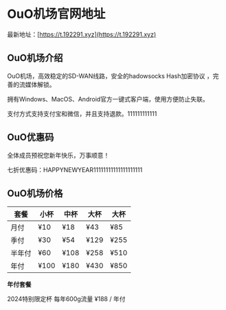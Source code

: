 # OuO机场官网地址

最新地址：[https://t.192291.xyz](https://t.192291.xyz)

## OuO机场介绍

OuO机场，高效稳定的SD-WAN线路，安全的hadowsocks Hash加密协议 ，完善的流媒体解锁。

拥有Windows、MacOS、Android官方一键式客户端，使用方便防止失联。

支付方式支持支付宝和微信，并且支持退款。111111111111

## OuO优惠码

全体成员预祝您新年快乐，万事顺意！

七折优惠码：HAPPYNEWYEAR11111111111111111111

## OuO机场价格

|套餐|小杯|中杯|大杯|大杯|
|----|----|----|----|----|
|月付|¥10|¥18|¥43|¥85|
|季付|¥30|¥54|¥129|¥255|
|半年付|¥60|¥108|¥258|¥510|
|年付|¥100|¥180|¥430|¥850|

**年付套餐**

2024特别限定杯 每年600g流量 ¥188 / 年付


